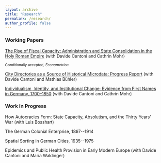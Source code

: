 ```yaml
---
layout: archive
title: "Research"
permalink: /research/
author_profile: false
---
```


### Working Papers

[The Rise of Fiscal Capacity: Administration and State Consolidation in the Holy Roman Empire](../files/fiscal_capacity.pdf) (with Davide Cantoni and Cathrin Mohr)

<sub>Conditionally accepted, _Econometrica_</sub>

[City Directories as a Source of Historical Microdata: Progress Report](../files/directories.pdf) (with Davide Cantoni and Mathias Bühler)

[Individualism, Identity, and Institutional Change: Evidence from First Names in Germany, 1700–1850](../files/identity.pdf) (with Davide Cantoni and Cathrin Mohr) 


### Work in Progress

How Autocracies Form: State Capacity, Absolutism, and the Thirty Years' War (with Luis Bosshart)

The German Colonial Enterprise, 1897--1914

Spatial Sorting in German Cities, 1935--1975

Epidemics and Public Health Provision in Early Modern Europe (with Davide Cantoni and Maria Waldinger)
